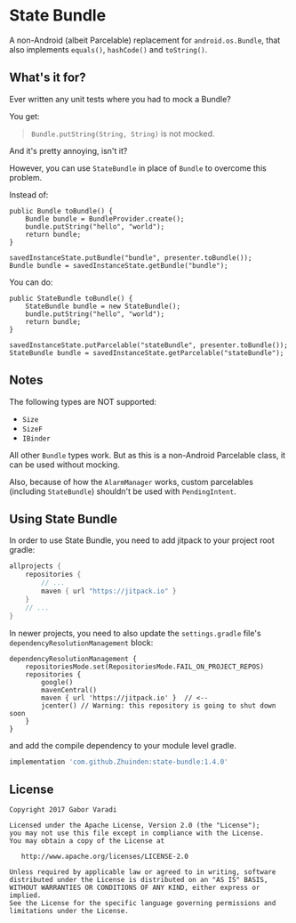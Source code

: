 # State Bundle

A non-Android (albeit Parcelable) replacement for `android.os.Bundle`, that also implements `equals()`, `hashCode()` and `toString()`.

## What's it for?

Ever written any unit tests where you had to mock a Bundle?

You get:

> `Bundle.putString(String, String)` is not mocked.

And it's pretty annoying, isn't it?

However, you can use `StateBundle` in place of `Bundle` to overcome this problem.

Instead of:

    public Bundle toBundle() {
        Bundle bundle = BundleProvider.create();
        bundle.putString("hello", "world");
        return bundle;
    }

    savedInstanceState.putBundle("bundle", presenter.toBundle());
    Bundle bundle = savedInstanceState.getBundle("bundle");

You can do:

    public StateBundle toBundle() {
        StateBundle bundle = new StateBundle();
        bundle.putString("hello", "world");
        return bundle;
    }

    savedInstanceState.putParcelable("stateBundle", presenter.toBundle());
    StateBundle bundle = savedInstanceState.getParcelable("stateBundle");

## Notes

The following types are NOT supported:

- `Size`
- `SizeF`
- `IBinder`

All other `Bundle` types work. But as this is a non-Android Parcelable class, it can be used without mocking.

Also, because of how the `AlarmManager` works, custom parcelables (including `StateBundle`) shouldn't be used with `PendingIntent`.

## Using State Bundle

In order to use State Bundle, you need to add jitpack to your project root gradle:

```groovy
allprojects {
    repositories {
        // ...
        maven { url "https://jitpack.io" }
    }
    // ...
}
```

In newer projects, you need to also update the `settings.gradle` file's `dependencyResolutionManagement` block:

```
dependencyResolutionManagement {
    repositoriesMode.set(RepositoriesMode.FAIL_ON_PROJECT_REPOS)
    repositories {
        google()
        mavenCentral()
        maven { url 'https://jitpack.io' }  // <--
        jcenter() // Warning: this repository is going to shut down soon
    }
}
```


and add the compile dependency to your module level gradle.

```groovy
implementation 'com.github.Zhuinden:state-bundle:1.4.0'
```

## License

    Copyright 2017 Gabor Varadi

    Licensed under the Apache License, Version 2.0 (the "License");
    you may not use this file except in compliance with the License.
    You may obtain a copy of the License at

       http://www.apache.org/licenses/LICENSE-2.0

    Unless required by applicable law or agreed to in writing, software
    distributed under the License is distributed on an "AS IS" BASIS,
    WITHOUT WARRANTIES OR CONDITIONS OF ANY KIND, either express or implied.
    See the License for the specific language governing permissions and
    limitations under the License.
